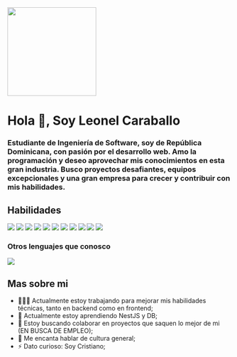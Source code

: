 <div id="header" aling="center">
  <img src="https://media.giphy.com/media/RbDKaczqWovIugyJmW/giphy.gif" width="200"/>
  <h1 aling="center">Hola 👋, Soy Leonel Caraballo</h1>
  <h3>
    Estudiante de Ingeniería de Software, soy de República Dominicana,
    con pasión por el desarrollo web. Amo la programación y 
    deseo aprovechar mis conocimientos en esta gran industria. Busco proyectos 
    desafiantes, equipos excepcionales y una gran empresa para crecer y 
    contribuir con mis habilidades.</h3>
</div>

<div>
  <h2>Habilidades</h2>
  <img src = "https://img.shields.io/badge/-HTML5-E34F26?style=flat&logo=html5&logoColor=white"> <img src = "https://img.shields.io/badge/-CSS3-1572B6?style=flat&logo=css3&logoColor=white">
<img src="https://img.shields.io/badge/-Bootstrap-563D7C?style=flat&logo=bootstrap&logoColor=white">
<img src="https://img.shields.io/badge/-JavaScript-eed718?style=flat&logo=javascript&logoColor=ffffff">
<img src="https://img.shields.io/badge/-Sass-cc6699?style=flat&logo=sass&logoColor=ffffff">
<img src="https://img.shields.io/badge/-React-000000?style=flat&logo=react&logoColor=00c8ff">
<!--img src="https://img.shields.io/badge/-GraphQL-e535ab?style=flat&logo=graphql&logoColor=FFFFFF"-->
<img src="https://img.shields.io/badge/-MySQL-F29111?style=flat&logo=mysql&logoColor=FFFFFF">
<!--img src="https://img.shields.io/badge/-Express.js-787878?style=flat"-->
<img src="https://img.shields.io/badge/-Node.js-3C873A?style=flat&logo=Node.js&logoColor=white">
<!--img src="https://img.shields.io/badge/-Firebase-FFA611?style=flat&logo=firebase&logoColor=FFFFFF"-->
<!--img src="http://img.shields.io/badge/-Google%20Cloud%20Platform-4285F4?style=flat&logo=google%20cloud&logoColor=white"-->
<!--img src="https://img.shields.io/badge/-Progressive Web Apps-5A0FC8?style=flat"-->
<img src="http://img.shields.io/badge/-Git-F1502F?style=flat&logo=git&logoColor=FFFFFF">
<img src="http://img.shields.io/badge/-Github-000000?style=flat&logo=github&logoColor=FFFFFF">
<img src="http://img.shields.io/badge/-VS%20Code-007ACC?style=flat&logo=visual%20studio%20code&logoColor=white">
<!--img src="http://img.shields.io/badge/-Heroku-430098?style=flat&logo=heroku&logoColor=white"-->
<!--img src="http://img.shields.io/badge/-Vercel-black?style=flat&logo=vercel&logoColor=white"-->

### Otros lenguajes que conosco
<img src="https://img.shields.io/badge/-Python-black?style=flat&logo=python&logoColor=white"> 
</div>

<h2>Mas sobre mi</h2>

- 👨🏽‍💻 Actualmente estoy trabajando para mejorar mis habilidades técnicas, tanto en backend como en frontend;
- 🌱 Actualmente estoy aprendiendo NestJS y DB; 
- 👯 Estoy buscando colaborar en proyectos que saquen lo mejor de mi (EN BUSCA DE EMPLEO);
- 💬 Me encanta hablar de cultura general;
- ⚡️ Dato curioso: Soy Cristiano;

<!--
**LeonelCA2696/LeonelCA2696** is a ✨ _special_ ✨ repository because its `README.md` (this file) appears on your GitHub profile.

Here are some ideas to get you started:

- 🔭 I’m currently working on ...
- 🌱 I’m currently learning ...
- 👯 I’m looking to collaborate on ...
- 🤔 I’m looking for help with ...
- 💬 Ask me about ...
- 📫 How to reach me: ...
- 😄 Pronouns: ...
- ⚡ Fun fact: ...
-->
